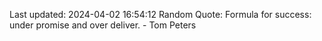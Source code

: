 Last updated: 2024-04-02 16:54:12
Random Quote: Formula for success: under promise and over deliver. - Tom Peters